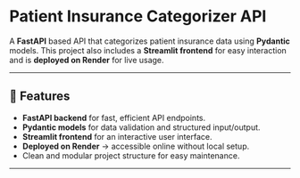 # Patient Insurance Categorizer API

A **FastAPI** based API that categorizes patient insurance data using **Pydantic** models. This project also includes a **Streamlit frontend** for easy interaction and is **deployed on Render** for live usage.

---

## 🚀 Features

- **FastAPI backend** for fast, efficient API endpoints.
- **Pydantic models** for data validation and structured input/output.
- **Streamlit frontend** for an interactive user interface.
- **Deployed on Render** → accessible online without local setup.
- Clean and modular project structure for easy maintenance.

---


